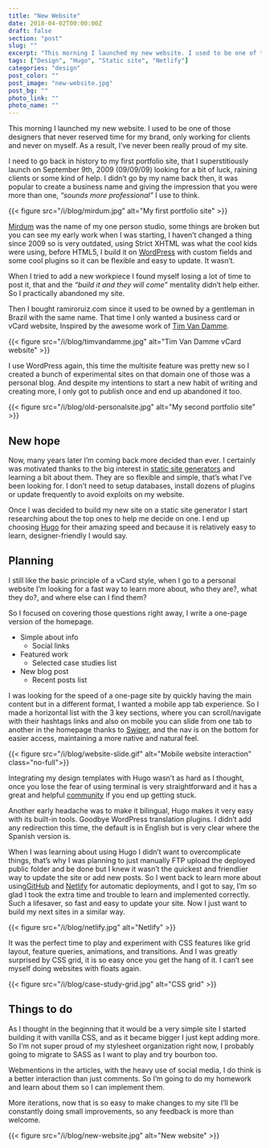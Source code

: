 ```yaml
---
title: "New Website"
date: 2018-04-02T00:00:00Z
draft: false
section: "post"
slug: ""
excerpt: "This morning I launched my new website. I used to be one of those designers that never reserved time for my brand, only working for clients and never on myself. As a result, I’ve never been really proud of my site. I wanted the speed of a one-page site by having the main content but in a different format."
tags: ["Design", "Hugo", "Static site", "Netlify"]
categories: "design"
post_color: ""
post_image: "new-website.jpg"
post_bg: ""
photo_link: ""
photo_name: ""
---
```

This morning I launched my new website. I used to be one of those designers that never reserved time for my brand, only working for clients and never on myself. As a result, I’ve never been really proud of my site.

I need to go back in history to my first portfolio site, that I superstitiously launch on September 9th, 2009 (09/09/09) looking for a bit of luck,  raining clients or some kind of help. I didn’t go by my name back then, it was popular to create a business name and giving the impression that you were more than one, _“sounds more professional”_ I use to think.

{{< figure src="/i/blog/mirdum.jpg" alt="My first portfolio site" >}}

[Mirdum](http://mirdum.com) was the name of my one person studio, some things are broken but you can see my early work when I was starting, I haven’t changed a thing since 2009 so is very outdated, using Strict XHTML was what the cool kids were using, before HTML5, I build it on [WordPress](http://wordpress.org) with custom fields and some cool plugins so it can be flexible and easy to update.
It wasn’t.

When I tried to add a new workpiece I found myself losing a lot of time to post it, that and the _“build it and they will come”_ mentality didn’t help either. So I practically abandoned my site.

Then I bought ramiroruiz.com since it used to be owned by a gentleman in Brazil with the same name. That time I only wanted a business card or vCard website, Inspired by the awesome work of [Tim Van Damme](http://www.timvandamme.com).

{{< figure src="/i/blog/timvandamme.jpg" alt="Tim Van Damme vCard website" >}}

I use WordPress again, this time the multisite feature was pretty new so I created a bunch of experimental sites on that domain one of those was a personal blog. And despite my intentions to start a new habit of writing and creating more, I only got to publish once and end up abandoned it too.

{{< figure src="/i/blog/old-personalsite.jpg" alt="My second portfolio site" >}}

## New hope

Now, many years later I’m coming back more decided than ever. I certainly was motivated thanks to the big interest in [static site generators](https://www.smashingmagazine.com/2015/11/modern-static-website-generators-next-big-thing/) and learning a bit about them. They are so flexible and simple, that’s what I’ve been looking for. I don’t need to setup databases, install dozens of plugins or update frequently to avoid exploits on my website.

Once I was decided to build my new site on a static site generator I start researching about the top ones to help me decide on one. I end up choosing [Hugo](http://gohugo.io) for their amazing speed and because it is relatively easy to learn, designer-friendly I would say.

## Planning

I still like the basic principle of a vCard style, when I go to a personal website I’m looking for a fast way to learn more about, who they are?, what they do?, and where else can I find them?

So I focused on covering those questions right away, I write a one-page version of the homepage.

- Simple about info
  - Social links
- Featured work
  - Selected case studies list
- New blog post
  - Recent posts list

I was looking for the speed of a one-page site by quickly having the main content but in a different format, I wanted a mobile app tab experience. So I made a horizontal list with the 3 key sections, where you can scroll/navigate with their hashtags links and also on mobile you can slide from one tab to another in the homepage thanks to [Swiper](http://idangero.us/swiper/), and the nav is on the bottom for easier access, maintaining a more native and natural feel.

{{< figure src="/i/blog/website-slide.gif" alt="Mobile website interaction" class="no-full">}}

Integrating my design templates with Hugo wasn’t as hard as I thought, once you lose the fear of using terminal is very straightforward and it has a great and helpful [community](http://discourse.gohugo.io) if you end up getting stuck.

Another early headache was to make it bilingual, Hugo makes it very easy with its built-in tools. Goodbye WordPress translation plugins. I didn’t add any redirection this time, the default is in English but is very clear where the Spanish version is.

When I was learning about using Hugo I didn’t want to overcomplicate things, that’s why I was planning to just manually FTP upload the deployed public folder and be done but I knew it wasn’t the quickest and friendlier way to update the site or add new posts. So I went back to learn more about using[GitHub](http://github.com/) and [Netlify](http://netlify.com) for automatic deployments, and I got to say, I’m so glad I took the extra time and trouble to learn and implemented correctly. Such a lifesaver, so fast and easy to update your site. Now I just want to build my next sites in a similar way.

{{< figure src="/i/blog/netlify.jpg" alt="Netlify" >}}

It was the perfect time to play and experiment with CSS features like grid layout, feature queries, animations, and transitions. And I was greatly surprised by CSS grid, it is so easy once you get the hang of it. I can’t see myself doing websites with floats again.

{{< figure src="/i/blog/case-study-grid.jpg" alt="CSS grid" >}}

## Things to do
As I thought in the beginning that it would be a very simple site I started building it with vanilla CSS, and as it became bigger I just kept adding more. So I’m not super proud of my stylesheet organization right now, I probably going to migrate to SASS as I want to play and try bourbon too.

Webmentions in the articles, with the heavy use of social media, I do think is a better interaction than just comments. So I’m going to do my homework and learn about them so I can implement them.

More iterations, now that is so easy to make changes to my site I’ll be constantly doing small improvements, so any feedback is more than welcome.


{{< figure src="/i/blog/new-website.jpg" alt="New website" >}}
